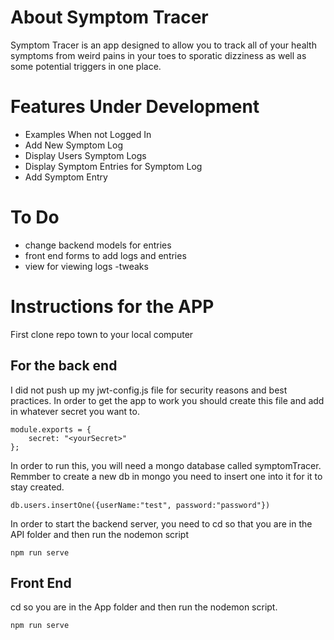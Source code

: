 
# About Symptom Tracer
Symptom Tracer is an app designed to allow you to track all of your health symptoms from weird pains in your toes to sporatic dizziness as well as some potential triggers in one place.

# Features Under Development
- Examples When not Logged In
- Add New Symptom Log
- Display Users Symptom Logs
- Display Symptom Entries for Symptom Log
- Add Symptom Entry

# To Do
- change backend models for entries
- front end forms to add logs and entries
- view for viewing logs
-tweaks

# Instructions for the APP

First clone repo town to your local computer

## For the back end
I did not push up my jwt-config.js file for security reasons and best practices. In order to get the app to work you should create this file and add in whatever secret you want to.

```
module.exports = {
    secret: "<yourSecret>"
};

```

In order to run this, you will need a mongo database called symptomTracer. Remmber to create a new db in mongo you need to insert one into it for it to stay created.
```
db.users.insertOne({userName:"test", password:"password"})
```

In order to start the backend server, you need to cd so that you are in the API folder and then run the nodemon script

```
npm run serve

```

## Front End
cd so you are in the App folder and then run the nodemon script.
```
npm run serve
```
